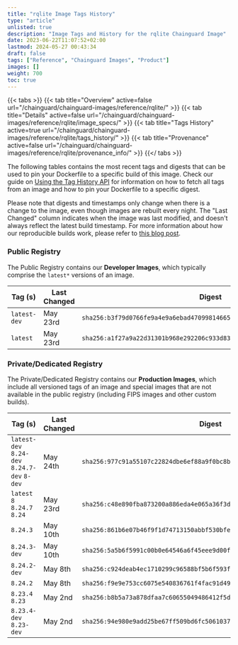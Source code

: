 ```yaml
---
title: "rqlite Image Tags History"
type: "article"
unlisted: true
description: "Image Tags and History for the rqlite Chainguard Image"
date: 2023-06-22T11:07:52+02:00
lastmod: 2024-05-27 00:43:34
draft: false
tags: ["Reference", "Chainguard Images", "Product"]
images: []
weight: 700
toc: true
---
```


{{< tabs >}}
{{< tab title="Overview" active=false url="/chainguard/chainguard-images/reference/rqlite/" >}}
{{< tab title="Details" active=false url="/chainguard/chainguard-images/reference/rqlite/image_specs/" >}}
{{< tab title="Tags History" active=true url="/chainguard/chainguard-images/reference/rqlite/tags_history/" >}}
{{< tab title="Provenance" active=false url="/chainguard/chainguard-images/reference/rqlite/provenance_info/" >}}
{{</ tabs >}}

The following tables contains the most recent tags and digests that can be used to pin your Dockerfile to a specific build of this image. Check our guide on [Using the Tag History API](/chainguard/chainguard-images/using-the-tag-history-api/) for information on how to fetch all tags from an image and how to pin your Dockerfile to a specific digest.

Please note that digests and timestamps only change when there is a change to the image, even though images are rebuilt every night. The "Last Changed" column indicates when the image was last modified, and doesn't always reflect the latest build timestamp. For more information about how our reproducible builds work, please refer to [this blog post](https://www.chainguard.dev/unchained/reproducing-chainguards-reproducible-image-builds).

### Public Registry
The Public Registry contains our **Developer Images**, which typically comprise the `latest*` versions of an image.

| Tag (s)       | Last Changed | Digest                                                                    |
|---------------|--------------|---------------------------------------------------------------------------|
|  `latest-dev` | May 23rd     | `sha256:b3f79d0766fe9a4e9a6ebad470998146651dabc77008b55b56f2d078c07ba568` |
|  `latest`     | May 23rd     | `sha256:a1f27a9a22d31301b968e292206c933d83a95ae0e9659a5197c34a51469064ef` |


### Private/Dedicated Registry
The Private/Dedicated Registry contains our **Production Images**, which include all versioned tags of an image and special images that are not available in the public registry (including FIPS images and other custom builds).

| Tag (s)                                       | Last Changed | Digest                                                                    |
|-----------------------------------------------|--------------|---------------------------------------------------------------------------|
|  `latest-dev` `8.24-dev` `8.24.7-dev` `8-dev` | May 24th     | `sha256:977c91a55107c22824dbe6ef88a9f0bc8bf22c877087ec055dc14afc9c0bfe49` |
|  `latest` `8` `8.24.7` `8.24`                 | May 23rd     | `sha256:c48e890fba873200a886eda4e065a36f3dc2301834debfce2fb0a10a3292a61d` |
|  `8.24.3`                                     | May 10th     | `sha256:861b6e07b46f9f1d74713150abbf530bfebd7ce377dacf23008cc4d1fe149aed` |
|  `8.24.3-dev`                                 | May 10th     | `sha256:5a5b6f5991c00b0e64546a6f45eee9d00f4b890b0491bda2c24e47dfaf5f18d1` |
|  `8.24.2-dev`                                 | May 8th      | `sha256:c924deab4ec1710299c96588bf5b6f593f74f947dd1cfe6ab9e3edf84d69d6f7` |
|  `8.24.2`                                     | May 8th      | `sha256:f9e9e753cc6075e540836761f4fac91d49374b4ae6694872b0b5c53829b6aee2` |
|  `8.23.4` `8.23`                              | May 2nd      | `sha256:b8b5a73a878dfaa7c60655049486412f5df4b2d96cfa17bd69659e5b0b6f7b7d` |
|  `8.23.4-dev` `8.23-dev`                      | May 2nd      | `sha256:94e980e9add25be67ff509bd6fc5061037134ef5fc5a09987ea4bd8c513bdec3` |

